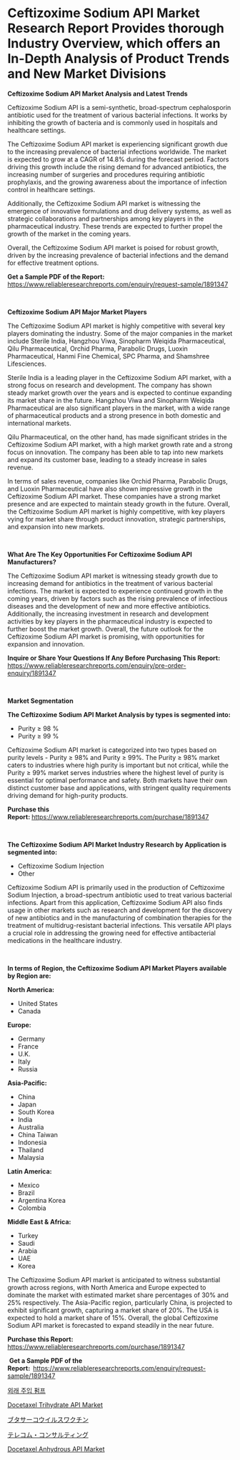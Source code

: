 <p><h1>Ceftizoxime Sodium API Market Research Report Provides thorough Industry Overview, which offers an In-Depth Analysis of Product Trends and New Market Divisions</h1></p><p><strong>Ceftizoxime Sodium API Market Analysis and Latest Trends</strong></p>
<p><p>Ceftizoxime Sodium API is a semi-synthetic, broad-spectrum cephalosporin antibiotic used for the treatment of various bacterial infections. It works by inhibiting the growth of bacteria and is commonly used in hospitals and healthcare settings.</p><p>The Ceftizoxime Sodium API market is experiencing significant growth due to the increasing prevalence of bacterial infections worldwide. The market is expected to grow at a CAGR of 14.8% during the forecast period. Factors driving this growth include the rising demand for advanced antibiotics, the increasing number of surgeries and procedures requiring antibiotic prophylaxis, and the growing awareness about the importance of infection control in healthcare settings.</p><p>Additionally, the Ceftizoxime Sodium API market is witnessing the emergence of innovative formulations and drug delivery systems, as well as strategic collaborations and partnerships among key players in the pharmaceutical industry. These trends are expected to further propel the growth of the market in the coming years.</p><p>Overall, the Ceftizoxime Sodium API market is poised for robust growth, driven by the increasing prevalence of bacterial infections and the demand for effective treatment options.</p></p>
<p><strong>Get a Sample PDF of the Report:&nbsp;</strong> <a href="https://www.reliableresearchreports.com/enquiry/request-sample/1891347">https://www.reliableresearchreports.com/enquiry/request-sample/1891347</a></p>
<p>&nbsp;</p>
<p><strong>Ceftizoxime Sodium API Major Market Players</strong></p>
<p><p>The Ceftizoxime Sodium API market is highly competitive with several key players dominating the industry. Some of the major companies in the market include Sterile India, Hangzhou Viwa, Sinopharm Weiqida Pharmaceutical, Qilu Pharmaceutical, Orchid Pharma, Parabolic Drugs, Luoxin Pharmaceutical, Hanmi Fine Chemical, SPC Pharma, and Shamshree Lifesciences.</p><p>Sterile India is a leading player in the Ceftizoxime Sodium API market, with a strong focus on research and development. The company has shown steady market growth over the years and is expected to continue expanding its market share in the future. Hangzhou Viwa and Sinopharm Weiqida Pharmaceutical are also significant players in the market, with a wide range of pharmaceutical products and a strong presence in both domestic and international markets.</p><p>Qilu Pharmaceutical, on the other hand, has made significant strides in the Ceftizoxime Sodium API market, with a high market growth rate and a strong focus on innovation. The company has been able to tap into new markets and expand its customer base, leading to a steady increase in sales revenue.</p><p>In terms of sales revenue, companies like Orchid Pharma, Parabolic Drugs, and Luoxin Pharmaceutical have also shown impressive growth in the Ceftizoxime Sodium API market. These companies have a strong market presence and are expected to maintain steady growth in the future. Overall, the Ceftizoxime Sodium API market is highly competitive, with key players vying for market share through product innovation, strategic partnerships, and expansion into new markets.</p></p>
<p>&nbsp;</p>
<p><strong>What Are The Key Opportunities For Ceftizoxime Sodium API Manufacturers?</strong></p>
<p><p>The Ceftizoxime Sodium API market is witnessing steady growth due to increasing demand for antibiotics in the treatment of various bacterial infections. The market is expected to experience continued growth in the coming years, driven by factors such as the rising prevalence of infectious diseases and the development of new and more effective antibiotics. Additionally, the increasing investment in research and development activities by key players in the pharmaceutical industry is expected to further boost the market growth. Overall, the future outlook for the Ceftizoxime Sodium API market is promising, with opportunities for expansion and innovation.</p></p>
<p><strong>Inquire or Share Your Questions If Any Before Purchasing This Report:</strong> <a href="https://www.reliableresearchreports.com/enquiry/pre-order-enquiry/1891347">https://www.reliableresearchreports.com/enquiry/pre-order-enquiry/1891347</a></p>
<p>&nbsp;</p>
<p><strong>Market Segmentation</strong></p>
<p><strong>The Ceftizoxime Sodium API Market Analysis by types is segmented into:</strong></p>
<p><ul><li>Purity ≥ 98 %</li><li>Purity ≥ 99 %</li></ul></p>
<p><p>Ceftizoxime Sodium API market is categorized into two types based on purity levels - Purity ≥ 98% and Purity ≥ 99%. The Purity ≥ 98% market caters to industries where high purity is important but not critical, while the Purity ≥ 99% market serves industries where the highest level of purity is essential for optimal performance and safety. Both markets have their own distinct customer base and applications, with stringent quality requirements driving demand for high-purity products.</p></p>
<p><strong>Purchase this Report:&nbsp;</strong><a href="https://www.reliableresearchreports.com/purchase/1891347">https://www.reliableresearchreports.com/purchase/1891347</a></p>
<p>&nbsp;</p>
<p><strong>The Ceftizoxime Sodium API Market Industry Research by Application is segmented into:</strong></p>
<p><ul><li>Ceftizoxime Sodium Injection</li><li>Other</li></ul></p>
<p><p>Ceftizoxime Sodium API is primarily used in the production of Ceftizoxime Sodium Injection, a broad-spectrum antibiotic used to treat various bacterial infections. Apart from this application, Ceftizoxime Sodium API also finds usage in other markets such as research and development for the discovery of new antibiotics and in the manufacturing of combination therapies for the treatment of multidrug-resistant bacterial infections. This versatile API plays a crucial role in addressing the growing need for effective antibacterial medications in the healthcare industry.</p></p>
<p>&nbsp;</p>
<p><strong>In terms of Region, the Ceftizoxime Sodium API Market Players available by Region are:</strong></p>
<p>
    <p> <strong> North America: </strong>
        <ul>
            <li>United States</li>
            <li>Canada</li>
        </ul>
        </p> 
    <p> <strong> Europe: </strong>
        <ul>
            <li>Germany</li>
            <li>France</li>
            <li>U.K.</li>
            <li>Italy</li>
            <li>Russia</li>
        </ul>
        </p> 
    <p> <strong> Asia-Pacific: </strong>
        <ul>
            <li>China</li>
            <li>Japan</li>
            <li>South Korea</li>
            <li>India</li>
            <li>Australia</li>
            <li>China Taiwan</li>
            <li>Indonesia</li>
            <li>Thailand</li>
            <li>Malaysia</li>
        </ul>
        </p> 
    <p> <strong> Latin America: </strong>
        <ul>
            <li>Mexico</li>
            <li>Brazil</li>
            <li>Argentina Korea</li>
            <li>Colombia</li>
        </ul>
        </p> 
    <p> <strong> Middle East & Africa: </strong>
        <ul>
            <li>Turkey</li>
            <li>Saudi</li>
            <li>Arabia</li>
            <li>UAE</li>
            <li>Korea</li>
        </ul>
    </p>
    </p>
<p><p>The Ceftizoxime Sodium API market is anticipated to witness substantial growth across regions, with North America and Europe expected to dominate the market with estimated market share percentages of 30% and 25% respectively. The Asia-Pacific region, particularly China, is projected to exhibit significant growth, capturing a market share of 20%. The USA is expected to hold a market share of 15%. Overall, the global Ceftizoxime Sodium API market is forecasted to expand steadily in the near future.</p></p>
<p><strong>Purchase this Report: </strong><a href="https://www.reliableresearchreports.com/purchase/1891347">https://www.reliableresearchreports.com/purchase/1891347</a></p>
<p>&nbsp;<strong>Get a Sample PDF of the Report:&nbsp;&nbsp;</strong><a href="https://www.reliableresearchreports.com/enquiry/request-sample/1891347">https://www.reliableresearchreports.com/enquiry/request-sample/1891347</a></p>
<p><strong></strong></p>
<p><p><a href="https://medium.com/@xvz497517413/%EC%9D%B4%EB%8F%99%EC%8B%9D-%EC%A3%BC%EC%9E%85-%ED%8E%8C%ED%94%84-%EC%8B%9C%EC%9E%A5%EC%9D%80-%EC%8B%9C%EC%9E%A5-%EC%A0%90%EC%9C%A0%EC%9C%A8-%EC%8B%9C%EC%9E%A5-%EB%8F%99%ED%96%A5-%EB%B0%8F-%EC%8B%9C%EC%9E%A5-%EC%84%B1%EC%9E%A5%EC%97%90-%EB%8C%80%ED%95%9C-%EC%A0%95%EB%B3%B4%EB%A5%BC-%EC%A0%9C%EA%B3%B5%ED%95%A9%EB%8B%88%EB%8B%A4-2322df96c1cc">외래 주입 펌프</a></p><p><a href="https://github.com/peachesmcdowel1/Market-Research-Report-List-1/blob/main/docetaxel-trihydrate-api-market.md">Docetaxel Trihydrate API Market</a></p><p><a href="https://medium.com/@noreneward2023/%E8%B1%9A%E3%82%B5%E3%83%BC%E3%82%B3%E3%82%A6%E3%82%A4%E3%83%AB%E3%82%B9%E3%83%AF%E3%82%AF%E3%83%81%E3%83%B3%E5%B8%82%E5%A0%B4%E8%A6%8F%E6%A8%A1-%E5%B8%82%E5%A0%B4%E5%B1%95%E6%9C%9B%E3%81%A8%E5%B8%82%E5%A0%B4%E4%BA%88%E6%B8%AC-2024%E5%B9%B4%E3%81%8B%E3%82%892031%E5%B9%B4-9545317e6d57">ブタサーコウイルスワクチン</a></p><p><a href="https://medium.com/@noreneward2023/%E3%83%86%E3%83%AC%E3%82%B3%E3%83%A0%E3%82%B3%E3%83%B3%E3%82%B5%E3%83%AB%E3%83%86%E3%82%A3%E3%83%B3%E3%82%B0%E5%B8%82%E5%A0%B4%E3%81%AE%E5%88%86%E6%9E%90-%E3%82%B0%E3%83%AD%E3%83%BC%E3%83%90%E3%83%AB%E7%94%A3%E6%A5%AD%E3%81%AE%E8%A6%8B%E9%80%9A%E3%81%97%E3%81%A8%E4%BA%88%E6%B8%AC-2024%E5%B9%B4%E3%81%8B%E3%82%892031%E5%B9%B4-a00ecffce4bc">テレコム・コンサルティング</a></p><p><a href="https://github.com/redneck06/Market-Research-Report-List-2/blob/main/docetaxel-anhydrous-api-market.md">Docetaxel Anhydrous API Market</a></p></p>